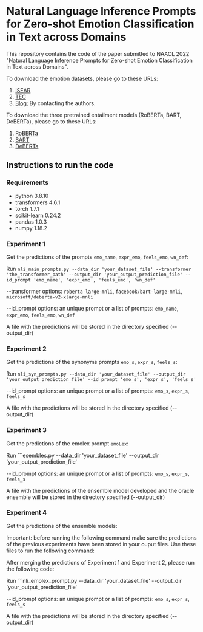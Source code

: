 # Natural Language Inference Prompts for Zero-shot Emotion Classification in Text across Domains

This repository contains the code of the paper submitted to NAACL 2022 "Natural Language Inference Prompts for Zero-shot Emotion Classification in Text across Domains".

To download the emotion datasets, please go to these URLs:

1. [ISEAR](https://www.unige.ch/cisa/research/materials-and-online-research/research-material/)
2. [TEC](http://saifmohammad.com/WebPages/SentimentEmotionLabeledData.html)
3. [Blog:](http://saimacs.github.io/pubs/2007-TSD-paper.pdf) By contacting the authors.

To download the three pretrained entailment models (RoBERTa, BART, DeBERTa), please go to these URLs:

1. [RoBERTa](https://huggingface.co/roberta-large-mnli)
2. [BART](https://huggingface.co/facebook/bart-large-mnli)
3. [DeBERTa](https://huggingface.co/microsoft/deberta-v2-xlarge-mnli)

## Instructions to run the code

### Requirements

* python 3.8.10
* transformers 4.6.1
* torch 1.7.1
* scikit-learn 0.24.2
* pandas 1.0.3
* numpy 1.18.2

### Experiment 1

Get the predictions of the prompts `emo_name`, `expr_emo`, `feels_emo`, `wn_def`:

Run ```nli_main_prompts.py --data_dir 'your_dataset_file' --transformer 'the_transformer_path' --output_dir 'your_output_prediction_file' --id_prompt 'emo_name', 'expr_emo', 'feels_emo', 'wn_def'```

--transformer options: `roberta-large-mnli`, `facebook/bart-large-mnli`, `microsoft/deberta-v2-xlarge-mnli`

--id_prompt options: an unique prompt or a list of prompts: `emo_name`, `expr_emo`, `feels_emo`, `wn_def`

A file with the predictions will be stored in the directory specified (--output_dir)

### Experiment 2

Get the predictions of the synonyms prompts `emo_s`, `expr_s`, `feels_s`:

Run ```nli_syn_prompts.py --data_dir 'your_dataset_file' --output_dir 'your_output_prediction_file' --id_prompt 'emo_s', 'expr_s', 'feels_s'```

--id_prompt options: an unique prompt or a list of prompts: `emo_s`, `expr_s`, `feels_s`

A file with the predictions will be stored in the directory specified (--output_dir)

### Experiment 3

Get the predictions of the emolex prompt `emoLex`:

Run ```esembles.py --data_dir 'your_dataset_file' --output_dir 'your_output_prediction_file'

--id_prompt options: an unique prompt or a list of prompts: `emo_s`, `expr_s`, `feels_s`

A file with the predictions of the ensemble model developed and the oracle ensemble will be stored in the directory specified (--output_dir)

### Experiment 4

Get the predictions of the ensemble models:

Important: before running the following command make sure the predictions of the previous experiments have been stored in your ouput files. Use these files to run the following command:

After merging the predictions of Experiment 1 and Experiment 2, please run the following code:

Run ```nli_emolex_prompt.py --data_dir 'your_dataset_file' --output_dir 'your_output_prediction_file'

--id_prompt options: an unique prompt or a list of prompts: `emo_s`, `expr_s`, `feels_s`

A file with the predictions will be stored in the directory specified (--output_dir)
